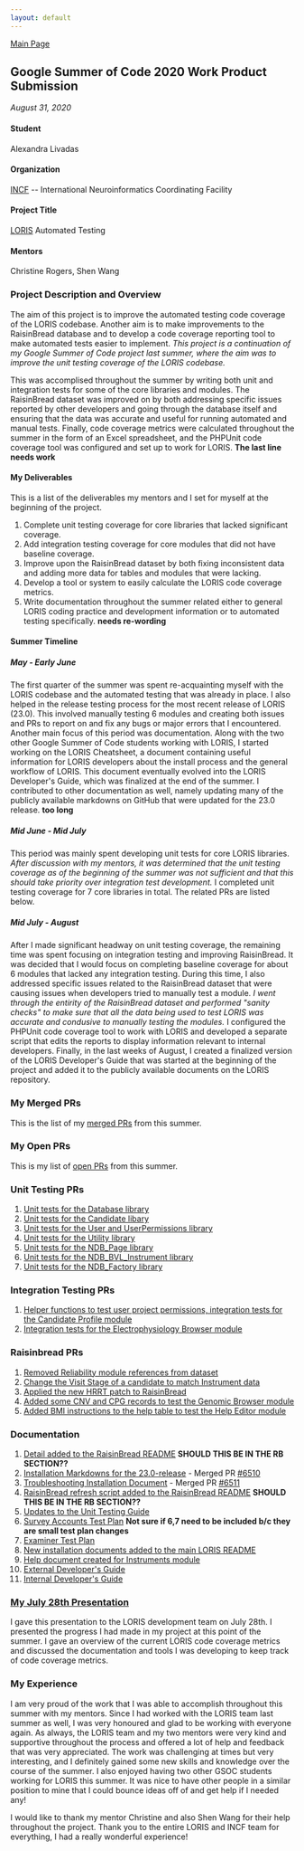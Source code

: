 ```yaml
---
layout: default
---
```


[Main Page](https://alexandralivadas.github.io/)

## Google Summer of Code 2020 Work Product Submission
_August 31, 2020_

#### Student
Alexandra Livadas

#### Organization
[INCF](https://www.incf.org/) -- International Neuroinformatics Coordinating Facility

#### Project Title
[LORIS](http://loris.ca/) Automated Testing

#### Mentors
Christine Rogers, Shen Wang

### Project Description and Overview
The aim of this project is to improve the automated testing code coverage of the LORIS codebase. Another aim is to make improvements to the RaisinBread database and to develop a code coverage reporting tool to make automated tests easier to implement. _This project is a continuation of my Google Summer of Code project last summer, where the aim was to improve the unit testing coverage of the LORIS codebase._ 

This was accomplised throughout the summer by writing both unit and integration tests for some of the core libraries and modules. The RaisinBread dataset was improved on by both addressing specific issues reported by other developers and going through the database itself and ensuring that the data was accurate and useful for running automated and manual tests. Finally, code coverage metrics were calculated throughout the summer in the form of an Excel spreadsheet, and the PHPUnit code coverage tool was configured and set up to work for LORIS. **The last line needs work**

#### My Deliverables
This is a list of the deliverables my mentors and I set for myself at the beginning of the project. 

1. Complete unit testing coverage for core libraries that lacked significant coverage. 
2. Add integration testing coverage for core modules that did not have baseline coverage. 
3. Improve upon the RaisinBread dataset by both fixing inconsistent data and adding more data for tables and modules that were lacking.
4. Develop a tool or system to easily calculate the LORIS code coverage metrics. 
5. Write documentation throughout the summer related either to general LORIS coding practice and development information or to automated testing specifically. **needs re-wording**

#### Summer Timeline
##### May - Early June
The first quarter of the summer was spent re-acquainting myself with the LORIS codebase and the automated testing that was already in place. I also helped in the release testing process for the most recent release of LORIS (23.0). This involved manually testing 6 modules and creating both issues and PRs to report on and fix any bugs or major errors that I encountered. Another main focus of this period was documentation. Along with the two other Google Summer of Code students working with LORIS, I started working on the LORIS Cheatsheet, a document containing useful information for LORIS developers about the install process and the general workflow of LORIS. This document eventually evolved into the LORIS Developer's Guide, which was finalized at the end of the summer. I contributed to other documentation as well, namely updating many of the publicly available markdowns on GitHub that were updated for the 23.0 release. **too long**

##### Mid June - Mid July
This period was mainly spent developing unit tests for core LORIS libraries. _After discussion with my mentors, it was determined that the unit testing coverage as of the beginning of the summer was not sufficient and that this should take priority over integration test development._ I completed unit testing coverage for 7 core libraries in total. The related PRs are listed below. 

##### Mid July - August
After I made significant headway on unit testing coverage, the remaining time was spent focusing on integration testing and improving RaisinBread. It was decided that I would focus on completing baseline coverage for about 6 modules that lacked any integration testing. During this time, I also addressed specific issues related to the RaisinBread dataset that were causing issues when developers tried to manually test a module. _I went through the entirity of the RaisinBread dataset and performed "sanity checks" to make sure that all the data being used to test LORIS was accurate and condusive to manually testing the modules._ I configured the PHPUnit code coverage tool to work with LORIS and developed a separate script that edits the reports to display information relevant to internal developers. Finally, in the last weeks of August, I created a finalized version of the LORIS Developer's Guide that was started at the beginning of the project and added it to the publicly available documents on the LORIS repository. 

### My Merged PRs
This is the list of my [merged PRs](https://github.com/aces/Loris/pulls?q=is%3Apr+author%3AAlexandraLivadas+is%3Amerged+created%3A2020) from this summer. 

### My Open PRs
This is my list of [open PRs](https://github.com/aces/Loris/pulls?q=is%3Apr+author%3AAlexandraLivadas+is%3Aopen+created%3A2020+) from this summer. 

### Unit Testing PRs
1. [Unit tests for the Database library](https://github.com/aces/Loris/pull/6553)
2. [Unit tests for the Candidate libary](https://github.com/aces/Loris/pull/6744)
3. [Unit tests for the User and UserPermissions library](https://github.com/aces/Loris/pull/6765)
4. [Unit tests for the Utility library](https://github.com/aces/Loris/pull/6766)
5. [Unit tests for the NDB_Page library](https://github.com/aces/Loris/pull/6804)
6. [Unit tests for the NDB_BVL_Instrument library](https://github.com/aces/Loris/pull/6819)
7. [Unit tests for the NDB_Factory library](https://github.com/aces/Loris/pull/6776)

### Integration Testing PRs
1. [Helper functions to test user project permissions, integration tests for the Candidate Profile module](https://github.com/aces/Loris/pull/6912)
2. [Integration tests for the Electrophysiology Browser module](https://github.com/aces/Loris/pull/6922)

### Raisinbread PRs
1. [Removed Reliability module references from dataset](https://github.com/aces/Loris/pull/6895)
2. [Change the Visit Stage of a candidate to match Instrument data](https://github.com/aces/Loris/pull/6896)
3. [Applied the new HRRT patch to RaisinBread](https://github.com/aces/Loris/pull/6898)
4. [Added some CNV and CPG records to test the Genomic Browser module](https://github.com/aces/Loris/pull/6900)
5. [Added BMI instructions to the help table to test the Help Editor module](https://github.com/aces/Loris/pull/6907)

### Documentation
1. [Detail added to the RaisinBread README](https://github.com/aces/Loris/pull/6498) **SHOULD THIS BE IN THE RB SECTION??**
2. [Installation Markdowns for the 23.0-release](https://github.com/aces/Loris/tree/main/docs/wiki/00_SERVER_INSTALL_AND_CONFIGURATION/01_LORIS_Install) - Merged PR [#6510](https://github.com/aces/Loris/pull/6510)
3. [Troubleshooting Installation Document](https://github.com/aces/Loris/blob/main/docs/wiki/00_SERVER_INSTALL_AND_CONFIGURATION/01_LORIS_Install/Troubleshooting.md) - Merged PR [#6511](https://github.com/aces/Loris/pull/6511) 
4. [RaisinBread refresh script added to the RaisinBread README](https://github.com/aces/Loris/pull/6535) **SHOULD THIS BE IN THE RB SECTION??**
5. [Updates to the Unit Testing Guide](https://github.com/aces/Loris/pull/6550)
6. [Survey Accounts Test Plan](https://github.com/aces/Loris/pull/6612) **Not sure if 6,7 need to be included b/c they are small test plan changes**
7. [Examiner Test Plan](https://github.com/aces/Loris/pull/6613)
8. [New installation documents added to the main LORIS README](https://github.com/aces/Loris/pull/6712)
9. [Help document created for Instruments module](https://github.com/aces/Loris/pull/6902)
10. [External Developer's Guide](https://github.com/aces/Loris/pull/6910)
11. [Internal Developer's Guide](https://docs.google.com/document/d/1D9XlqEOMHhdg_hmetB9AfTWRvh2h9MtSDL5xNw0Ffss/edit?usp=sharing)

### [My July 28th Presentation](https://docs.google.com/presentation/d/13-NGAn7sJSqOfM19iyXBeyOrk8iFa_uEFE9nRaDywI0/edit?usp=sharing)
I gave this presentation to the LORIS development team on July 28th. I presented the progress I had made in my project at this point of the summer. I gave an overview of the current LORIS code coverage metrics and discussed the documentation and tools I was developing to keep track of code coverage metrics. 

### My Experience
I am very proud of the work that I was able to accomplish throughout this summer with my mentors. Since I had worked with the LORIS team last summer as well, I was very honoured and glad to be working with everyone again. As always, the LORIS team and my two mentors were very kind and supportive throughout the process and offered a lot of help and feedback that was very appreciated. The work was challenging at times but very interesting, and I definitely gained some new skills and knowledge over the course of the summer. I also enjoyed having two other GSOC students working for LORIS this summer. It was nice to have other people in a similar position to mine that I could bounce ideas off of and get help if I needed any!

I would like to thank my mentor Christine and also Shen Wang for their help throughout the project. Thank you to the entire LORIS and INCF team for everything, I had a really wonderful experience!
